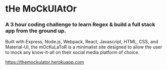 # tHe MoCkUlAtOr
<h3> A 3 hour coding challenge to learn Regex & build a full stack app from the ground up. </h3>
<p>Built with Express, Node.js, Webpack, React, Javascript, HTML, CSS, and Material-UI, the mOcKuLaToR is a minimalist site designed to allow the user to mock any know-it-all on their social media platform of choice.</p>

https://themockulator.herokuapp.com
